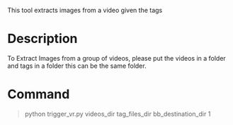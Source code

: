 This tool extracts images from a video given the tags

# Description

To Extract Images from a group of videos, please put the videos in a
folder and tags in a folder this can be the same folder.

# Command

> python trigger_vr.py videos_dir tag_files_dir bb_destination_dir 1

